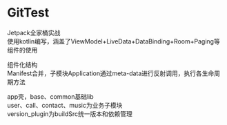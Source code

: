 # GitTest
Jetpack全家桶实战  
使用kotlin编写，涵盖了ViewModel+LiveData+DataBinding+Room+Paging等组件的使用  

组件化结构  
Manifest合并，子模块Application通过meta-data进行反射调用，执行各生命周期方法  

app壳，base、common基础lib  
user、call、contact、music为业务子模块  
version_plugin为buildSrc统一版本和依赖管理  


